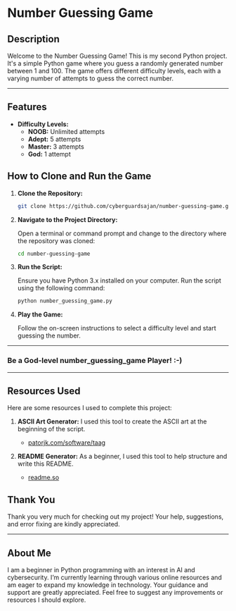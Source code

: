 # Number Guessing Game

## Description

Welcome to the Number Guessing Game! This is my second Python project. It's a simple Python game where you guess a randomly generated number between 1 and 100. The game offers different difficulty levels, each with a varying number of attempts to guess the correct number.

---

## Features

- **Difficulty Levels:**
  - **NOOB:** Unlimited attempts
  - **Adept:** 5 attempts
  - **Master:** 3 attempts
  - **God:** 1 attempt

## How to Clone and Run the Game

1. **Clone the Repository:**

   ```bash
   git clone https://github.com/cyberguardsajan/number-guessing-game.git
   ```

2. **Navigate to the Project Directory:**

   Open a terminal or command prompt and change to the directory where the repository was cloned:

   ```bash
   cd number-guessing-game
   ```

3. **Run the Script:**

   Ensure you have Python 3.x installed on your computer. Run the script using the following command:

   ```bash
   python number_guessing_game.py
   ```

4. **Play the Game:**

   Follow the on-screen instructions to select a difficulty level and start guessing the number. 

---

### Be a God-level number_guessing_game Player! :-)

---

## Resources Used

Here are some resources I used to complete this project:

1. **ASCII Art Generator:** I used this tool to create the ASCII art at the beginning of the script.
   - [patorjk.com/software/taag](https://patorjk.com/software/taag/#p=display&f=Graffiti&t=Type%20Something)

2. **README Generator:** As a beginner, I used this tool to help structure and write this README.
   - [readme.so](https://readme.so/)

## Thank You

Thank you very much for checking out my project! Your help, suggestions, and error fixing are kindly appreciated.

---

## About Me

I am a beginner in Python programming with an interest in AI and cybersecurity. I’m currently learning through various online resources and am eager to expand my knowledge in technology. Your guidance and support are greatly appreciated. Feel free to suggest any improvements or resources I should explore.
```


